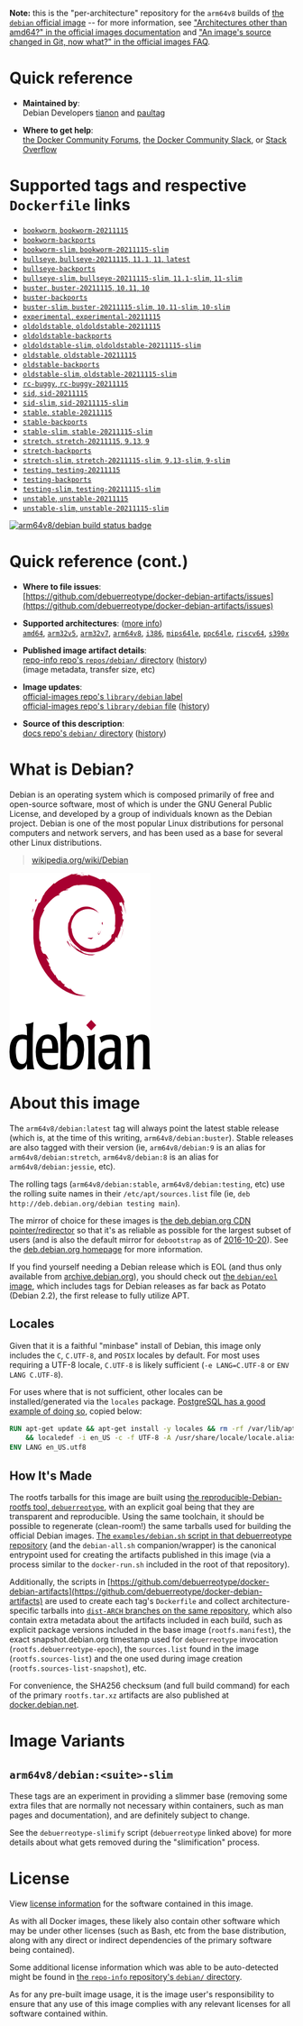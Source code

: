 <!--

********************************************************************************

WARNING:

    DO NOT EDIT "debian/README.md"

    IT IS AUTO-GENERATED

    (from the other files in "debian/" combined with a set of templates)

********************************************************************************

-->

**Note:** this is the "per-architecture" repository for the `arm64v8` builds of [the `debian` official image](https://hub.docker.com/_/debian) -- for more information, see ["Architectures other than amd64?" in the official images documentation](https://github.com/docker-library/official-images#architectures-other-than-amd64) and ["An image's source changed in Git, now what?" in the official images FAQ](https://github.com/docker-library/faq#an-images-source-changed-in-git-now-what).

# Quick reference

-	**Maintained by**:  
	Debian Developers [tianon](https://qa.debian.org/developer.php?login=tianon) and [paultag](https://qa.debian.org/developer.php?login=paultag)

-	**Where to get help**:  
	[the Docker Community Forums](https://forums.docker.com/), [the Docker Community Slack](https://dockr.ly/slack), or [Stack Overflow](https://stackoverflow.com/search?tab=newest&q=docker)

# Supported tags and respective `Dockerfile` links

-	[`bookworm`, `bookworm-20211115`](https://github.com/debuerreotype/docker-debian-artifacts/blob/be094ff0a4557a8b84bd5dac163a16712d67b5ed/bookworm/Dockerfile)
-	[`bookworm-backports`](https://github.com/debuerreotype/docker-debian-artifacts/blob/be094ff0a4557a8b84bd5dac163a16712d67b5ed/bookworm/backports/Dockerfile)
-	[`bookworm-slim`, `bookworm-20211115-slim`](https://github.com/debuerreotype/docker-debian-artifacts/blob/be094ff0a4557a8b84bd5dac163a16712d67b5ed/bookworm/slim/Dockerfile)
-	[`bullseye`, `bullseye-20211115`, `11.1`, `11`, `latest`](https://github.com/debuerreotype/docker-debian-artifacts/blob/be094ff0a4557a8b84bd5dac163a16712d67b5ed/bullseye/Dockerfile)
-	[`bullseye-backports`](https://github.com/debuerreotype/docker-debian-artifacts/blob/be094ff0a4557a8b84bd5dac163a16712d67b5ed/bullseye/backports/Dockerfile)
-	[`bullseye-slim`, `bullseye-20211115-slim`, `11.1-slim`, `11-slim`](https://github.com/debuerreotype/docker-debian-artifacts/blob/be094ff0a4557a8b84bd5dac163a16712d67b5ed/bullseye/slim/Dockerfile)
-	[`buster`, `buster-20211115`, `10.11`, `10`](https://github.com/debuerreotype/docker-debian-artifacts/blob/be094ff0a4557a8b84bd5dac163a16712d67b5ed/buster/Dockerfile)
-	[`buster-backports`](https://github.com/debuerreotype/docker-debian-artifacts/blob/be094ff0a4557a8b84bd5dac163a16712d67b5ed/buster/backports/Dockerfile)
-	[`buster-slim`, `buster-20211115-slim`, `10.11-slim`, `10-slim`](https://github.com/debuerreotype/docker-debian-artifacts/blob/be094ff0a4557a8b84bd5dac163a16712d67b5ed/buster/slim/Dockerfile)
-	[`experimental`, `experimental-20211115`](https://github.com/debuerreotype/docker-debian-artifacts/blob/be094ff0a4557a8b84bd5dac163a16712d67b5ed/experimental/Dockerfile)
-	[`oldoldstable`, `oldoldstable-20211115`](https://github.com/debuerreotype/docker-debian-artifacts/blob/be094ff0a4557a8b84bd5dac163a16712d67b5ed/oldoldstable/Dockerfile)
-	[`oldoldstable-backports`](https://github.com/debuerreotype/docker-debian-artifacts/blob/be094ff0a4557a8b84bd5dac163a16712d67b5ed/oldoldstable/backports/Dockerfile)
-	[`oldoldstable-slim`, `oldoldstable-20211115-slim`](https://github.com/debuerreotype/docker-debian-artifacts/blob/be094ff0a4557a8b84bd5dac163a16712d67b5ed/oldoldstable/slim/Dockerfile)
-	[`oldstable`, `oldstable-20211115`](https://github.com/debuerreotype/docker-debian-artifacts/blob/be094ff0a4557a8b84bd5dac163a16712d67b5ed/oldstable/Dockerfile)
-	[`oldstable-backports`](https://github.com/debuerreotype/docker-debian-artifacts/blob/be094ff0a4557a8b84bd5dac163a16712d67b5ed/oldstable/backports/Dockerfile)
-	[`oldstable-slim`, `oldstable-20211115-slim`](https://github.com/debuerreotype/docker-debian-artifacts/blob/be094ff0a4557a8b84bd5dac163a16712d67b5ed/oldstable/slim/Dockerfile)
-	[`rc-buggy`, `rc-buggy-20211115`](https://github.com/debuerreotype/docker-debian-artifacts/blob/be094ff0a4557a8b84bd5dac163a16712d67b5ed/rc-buggy/Dockerfile)
-	[`sid`, `sid-20211115`](https://github.com/debuerreotype/docker-debian-artifacts/blob/be094ff0a4557a8b84bd5dac163a16712d67b5ed/sid/Dockerfile)
-	[`sid-slim`, `sid-20211115-slim`](https://github.com/debuerreotype/docker-debian-artifacts/blob/be094ff0a4557a8b84bd5dac163a16712d67b5ed/sid/slim/Dockerfile)
-	[`stable`, `stable-20211115`](https://github.com/debuerreotype/docker-debian-artifacts/blob/be094ff0a4557a8b84bd5dac163a16712d67b5ed/stable/Dockerfile)
-	[`stable-backports`](https://github.com/debuerreotype/docker-debian-artifacts/blob/be094ff0a4557a8b84bd5dac163a16712d67b5ed/stable/backports/Dockerfile)
-	[`stable-slim`, `stable-20211115-slim`](https://github.com/debuerreotype/docker-debian-artifacts/blob/be094ff0a4557a8b84bd5dac163a16712d67b5ed/stable/slim/Dockerfile)
-	[`stretch`, `stretch-20211115`, `9.13`, `9`](https://github.com/debuerreotype/docker-debian-artifacts/blob/be094ff0a4557a8b84bd5dac163a16712d67b5ed/stretch/Dockerfile)
-	[`stretch-backports`](https://github.com/debuerreotype/docker-debian-artifacts/blob/be094ff0a4557a8b84bd5dac163a16712d67b5ed/stretch/backports/Dockerfile)
-	[`stretch-slim`, `stretch-20211115-slim`, `9.13-slim`, `9-slim`](https://github.com/debuerreotype/docker-debian-artifacts/blob/be094ff0a4557a8b84bd5dac163a16712d67b5ed/stretch/slim/Dockerfile)
-	[`testing`, `testing-20211115`](https://github.com/debuerreotype/docker-debian-artifacts/blob/be094ff0a4557a8b84bd5dac163a16712d67b5ed/testing/Dockerfile)
-	[`testing-backports`](https://github.com/debuerreotype/docker-debian-artifacts/blob/be094ff0a4557a8b84bd5dac163a16712d67b5ed/testing/backports/Dockerfile)
-	[`testing-slim`, `testing-20211115-slim`](https://github.com/debuerreotype/docker-debian-artifacts/blob/be094ff0a4557a8b84bd5dac163a16712d67b5ed/testing/slim/Dockerfile)
-	[`unstable`, `unstable-20211115`](https://github.com/debuerreotype/docker-debian-artifacts/blob/be094ff0a4557a8b84bd5dac163a16712d67b5ed/unstable/Dockerfile)
-	[`unstable-slim`, `unstable-20211115-slim`](https://github.com/debuerreotype/docker-debian-artifacts/blob/be094ff0a4557a8b84bd5dac163a16712d67b5ed/unstable/slim/Dockerfile)

[![arm64v8/debian build status badge](https://img.shields.io/jenkins/s/https/doi-janky.infosiftr.net/job/multiarch/job/arm64v8/job/debian.svg?label=arm64v8/debian%20%20build%20job)](https://doi-janky.infosiftr.net/job/multiarch/job/arm64v8/job/debian/)

# Quick reference (cont.)

-	**Where to file issues**:  
	[https://github.com/debuerreotype/docker-debian-artifacts/issues](https://github.com/debuerreotype/docker-debian-artifacts/issues)

-	**Supported architectures**: ([more info](https://github.com/docker-library/official-images#architectures-other-than-amd64))  
	[`amd64`](https://hub.docker.com/r/amd64/debian/), [`arm32v5`](https://hub.docker.com/r/arm32v5/debian/), [`arm32v7`](https://hub.docker.com/r/arm32v7/debian/), [`arm64v8`](https://hub.docker.com/r/arm64v8/debian/), [`i386`](https://hub.docker.com/r/i386/debian/), [`mips64le`](https://hub.docker.com/r/mips64le/debian/), [`ppc64le`](https://hub.docker.com/r/ppc64le/debian/), [`riscv64`](https://hub.docker.com/r/riscv64/debian/), [`s390x`](https://hub.docker.com/r/s390x/debian/)

-	**Published image artifact details**:  
	[repo-info repo's `repos/debian/` directory](https://github.com/docker-library/repo-info/blob/master/repos/debian) ([history](https://github.com/docker-library/repo-info/commits/master/repos/debian))  
	(image metadata, transfer size, etc)

-	**Image updates**:  
	[official-images repo's `library/debian` label](https://github.com/docker-library/official-images/issues?q=label%3Alibrary%2Fdebian)  
	[official-images repo's `library/debian` file](https://github.com/docker-library/official-images/blob/master/library/debian) ([history](https://github.com/docker-library/official-images/commits/master/library/debian))

-	**Source of this description**:  
	[docs repo's `debian/` directory](https://github.com/docker-library/docs/tree/master/debian) ([history](https://github.com/docker-library/docs/commits/master/debian))

# What is Debian?

Debian is an operating system which is composed primarily of free and open-source software, most of which is under the GNU General Public License, and developed by a group of individuals known as the Debian project. Debian is one of the most popular Linux distributions for personal computers and network servers, and has been used as a base for several other Linux distributions.

> [wikipedia.org/wiki/Debian](https://en.wikipedia.org/wiki/Debian)

![logo](https://raw.githubusercontent.com/docker-library/docs/b449be7df57e9ed9086bb5821bfb5d6cdc5d67a4/debian/logo.png)

# About this image

The `arm64v8/debian:latest` tag will always point the latest stable release (which is, at the time of this writing, `arm64v8/debian:buster`). Stable releases are also tagged with their version (ie, `arm64v8/debian:9` is an alias for `arm64v8/debian:stretch`, `arm64v8/debian:8` is an alias for `arm64v8/debian:jessie`, etc).

The rolling tags (`arm64v8/debian:stable`, `arm64v8/debian:testing`, etc) use the rolling suite names in their `/etc/apt/sources.list` file (ie, `deb http://deb.debian.org/debian testing main`).

The mirror of choice for these images is [the deb.debian.org CDN pointer/redirector](https://deb.debian.org) so that it's as reliable as possible for the largest subset of users (and is also the default mirror for `debootstrap` as of [2016-10-20](https://anonscm.debian.org/cgit/d-i/debootstrap.git/commit/?id=9e8bc60ad1ccf3a25ce7890526b70059f3e770de)). See the [deb.debian.org homepage](https://deb.debian.org) for more information.

If you find yourself needing a Debian release which is EOL (and thus only available from [archive.debian.org](http://archive.debian.org)), you should check out [the `debian/eol` image](https://hub.docker.com/r/debian/eol/), which includes tags for Debian releases as far back as Potato (Debian 2.2), the first release to fully utilize APT.

## Locales

Given that it is a faithful "minbase" install of Debian, this image only includes the `C`, `C.UTF-8`, and `POSIX` locales by default. For most uses requiring a UTF-8 locale, `C.UTF-8` is likely sufficient (`-e LANG=C.UTF-8` or `ENV LANG C.UTF-8`).

For uses where that is not sufficient, other locales can be installed/generated via the `locales` package. [PostgreSQL has a good example of doing so](https://github.com/docker-library/postgres/blob/69bc540ecfffecce72d49fa7e4a46680350037f9/9.6/Dockerfile#L21-L24), copied below:

```dockerfile
RUN apt-get update && apt-get install -y locales && rm -rf /var/lib/apt/lists/* \
	&& localedef -i en_US -c -f UTF-8 -A /usr/share/locale/locale.alias en_US.UTF-8
ENV LANG en_US.utf8
```

## How It's Made

The rootfs tarballs for this image are built using [the reproducible-Debian-rootfs tool, `debuerreotype`](https://github.com/debuerreotype/debuerreotype), with an explicit goal being that they are transparent and reproducible. Using the same toolchain, it should be possible to regenerate (clean-room!) the same tarballs used for building the official Debian images. [The `examples/debian.sh` script in that debuerreotype repository](https://github.com/debuerreotype/debuerreotype/blob/master/examples/debian.sh) (and the `debian-all.sh` companion/wrapper) is the canonical entrypoint used for creating the artifacts published in this image (via a process similar to the `docker-run.sh` included in the root of that repository).

Additionally, the scripts in [https://github.com/debuerreotype/docker-debian-artifacts](https://github.com/debuerreotype/docker-debian-artifacts) are used to create each tag's `Dockerfile` and collect architecture-specific tarballs into [`dist-ARCH` branches on the same repository](https://github.com/debuerreotype/docker-debian-artifacts/branches), which also contain extra metadata about the artifacts included in each build, such as explicit package versions included in the base image (`rootfs.manifest`), the exact snapshot.debian.org timestamp used for `debuerreotype` invocation (`rootfs.debuerreotype-epoch`), the `sources.list` found in the image (`rootfs.sources-list`) and the one used during image creation (`rootfs.sources-list-snapshot`), etc.

For convenience, the SHA256 checksum (and full build command) for each of the primary `rootfs.tar.xz` artifacts are also published at [docker.debian.net](https://docker.debian.net/).

# Image Variants

## `arm64v8/debian:<suite>-slim`

These tags are an experiment in providing a slimmer base (removing some extra files that are normally not necessary within containers, such as man pages and documentation), and are definitely subject to change.

See the `debuerreotype-slimify` script (`debuerreotype` linked above) for more details about what gets removed during the "slimification" process.

# License

View [license information](https://www.debian.org/social_contract#guidelines) for the software contained in this image.

As with all Docker images, these likely also contain other software which may be under other licenses (such as Bash, etc from the base distribution, along with any direct or indirect dependencies of the primary software being contained).

Some additional license information which was able to be auto-detected might be found in [the `repo-info` repository's `debian/` directory](https://github.com/docker-library/repo-info/tree/master/repos/debian).

As for any pre-built image usage, it is the image user's responsibility to ensure that any use of this image complies with any relevant licenses for all software contained within.
